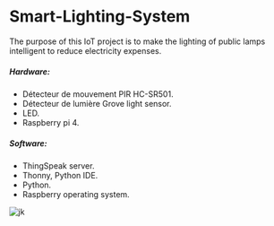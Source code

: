 # Smart-Lighting-System
The purpose of this IoT project is to make the lighting of public lamps intelligent to reduce electricity expenses.
##### Hardware:
* Détecteur de mouvement PIR HC-SR501.
* Détecteur de lumière Grove light sensor.
* LED.
* Raspberry pi 4.

##### Software:
* ThingSpeak server.
* Thonny, Python IDE.
* Python.
* Raspberry operating system.


![jk](https://user-images.githubusercontent.com/93519108/221592553-f458d207-8b82-4fb2-b3ef-e148d9a5b4d7.PNG)

